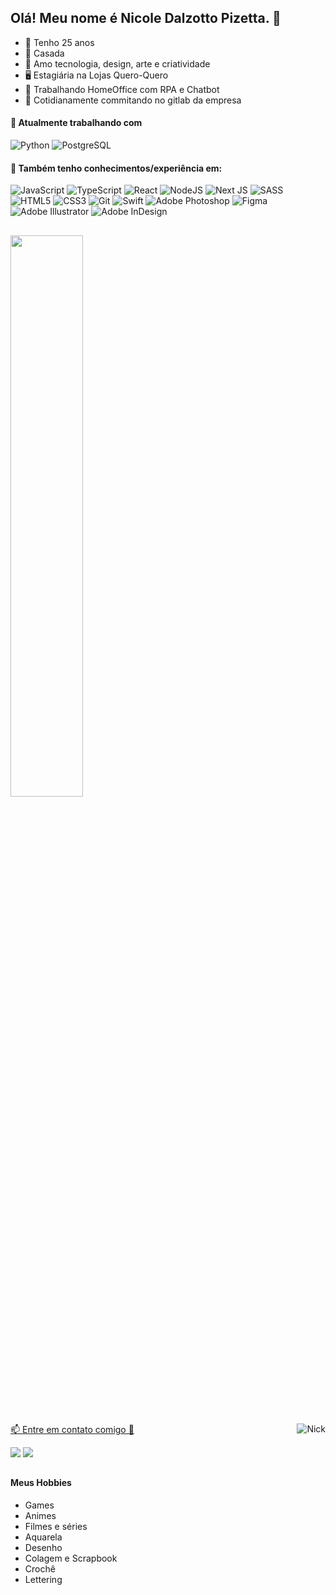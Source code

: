 ## Olá! Meu nome é Nicole Dalzotto Pizetta. 👋

- 💬 Tenho 25 anos
- 💍 Casada
- 💖 Amo tecnologia, design, arte e criatividade
- 🖥 Estagiária na Lojas Quero-Quero
- 💼 Trabalhando HomeOffice com RPA e Chatbot
- 🎉 Cotidianamente commitando no gitlab da empresa

#### 🌸 Atualmente trabalhando com

![Python](https://img.shields.io/badge/Python-14354C?style=Flat-square&logo=python&logoColor=white)
![PostgreSQL](https://img.shields.io/badge/PostgreSQL-%231572B6.svg?style=Flat-square&logo=postgresql&logoColor=white)


#### 🌸 Também tenho conhecimentos/experiência em:
![JavaScript](https://img.shields.io/badge/javascript-%23323330.svg?style=Flat-square&logo=javascript&logoColor=%23F7DF1E)
![TypeScript](https://img.shields.io/badge/typescript-%23007ACC.svg?style=Flat-square&logo=typescript&logoColor=white)
![React](https://img.shields.io/badge/react-%2320232a.svg?style=Flat-square&logo=react&logoColor=%2361DAFB)
![NodeJS](https://img.shields.io/badge/node.js-6DA55F?style=Flat-square&logo=node.js&logoColor=white)
![Next JS](https://img.shields.io/badge/Next-black?style=Flat-square&logo=next.js&logoColor=white)
![SASS](https://img.shields.io/badge/SASS-hotpink.svg?style=Flat-square&logo=SASS&logoColor=white)
![HTML5](https://img.shields.io/badge/html5-%23E34F26.svg?style=Flat-square&logo=html5&logoColor=white)
![CSS3](https://img.shields.io/badge/css3-%231572B6.svg?style=Flat-square&logo=css3&logoColor=white)
![Git](https://img.shields.io/badge/git-%23F05033.svg?style=Flat-square&logo=git&logoColor=white)
![Swift](https://img.shields.io/badge/swift-F54A2A?style=Flat-square&logo=swift&logoColor=white)
![Adobe Photoshop](https://img.shields.io/badge/adobe%20photoshop-%2331A8FF.svg?style=Flat-square&logo=adobe%20photoshop&logoColor=white)
![Figma](https://img.shields.io/badge/figma-%23F24E1E.svg?style=Flat-square&logo=figma&logoColor=white)
![Adobe Illustrator](https://img.shields.io/badge/adobe%20illustrator-%23FF9A00.svg?style=Flat-square&logo=adobe%20illustrator&logoColor=white)
![Adobe InDesign](https://img.shields.io/badge/Adobe%20InDesign-49021F?style=Flat-square&logo=adobeindesign&logoColor=white)


##

<div>
  <a href="https://github.com/nicoledpizetta">
  <img width="48%" src="https://github-readme-stats.vercel.app/api?username=nicoledpizetta&show_icons=true&theme=tokyonight&include_all_commits=true&count_private=true"/>
</div>

##

<img align="right" alt="Nick" src="https://media.discordapp.net/attachments/455179292540928005/885659384418537482/picasion.com_768f6386578ecda828e41d0e2d756ca9.gif">

<div >
<p>📫 Entre em contato comigo 🌸</p>
 <a href="https://www.linkedin.com/in/NicoleDPizetta" target="_blank"><img src="https://img.shields.io/badge/-LinkedIn-%230077B5?style=for-the-badge&logo=linkedin&logoColor=white" target="_blank"></a> <a href="https://discord.gg/Nk7kUSz7t6" target="_blank"><img src="https://img.shields.io/badge/-Discord-5165f6?style=for-the-badge&logo=discord&logoColor=white" target="_blank"></a> 
</div> 

##

#### Meus Hobbies
* Games
* Animes
* Filmes e séries
* Aquarela
* Desenho
* Colagem e Scrapbook
* Crochê
* Lettering

